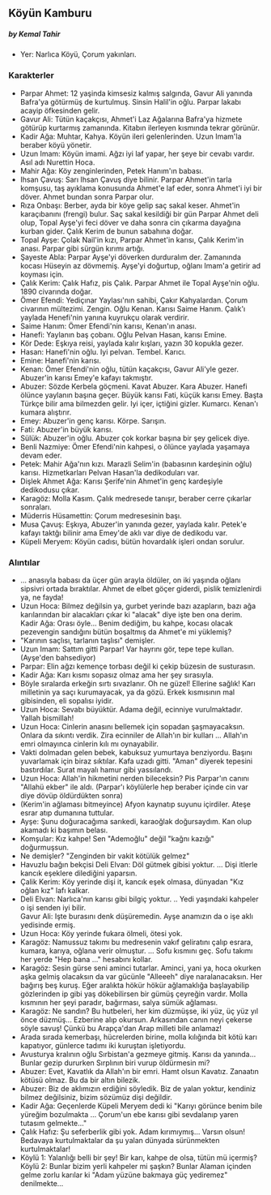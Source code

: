 ## Köyün Kamburu

##### by Kemal Tahir

* Yer: Narlıca Köyü, Çorum yakınları.

### Karakterler

* Parpar Ahmet: 12 yaşinda kimsesiz kalmış salgında, Gavur Ali yanında Bafra'ya götürmüş de kurtulmuş. Sinsin Halil'in oğlu. Parpar lakabı acayip öfkesinden gelir.
* Gavur Ali: Tütün kaçakçısı, Ahmet'i Laz Ağalarına Bafra'ya hizmete götürüp kurtarmış zamanında. Kitabın ilerleyen kısmında tekrar görünür.
* Kadir Ağa: Muhtar, Kahya. Köyün ileri gelenlerinden. Uzun Imam'la beraber köyü yönetir.
* Uzun Imam: Köyün imami. Ağzı iyi laf yapar, her şeye bir cevabı vardır. Asıl adı Nurettin Hoca.
* Mahir Ağa: Köy zenginlerinden, Petek Hanım'ın babası.
* Ihsan Çavuş: Sarı Ihsan Çavuş diye bilinir. Parpar Ahmet'in tarla komşusu, taş ayıklama konusunda Ahmet'e laf eder, sonra Ahmet'i iyi bir döver. Ahmet bundan sonra Parpar olur.
* Rıza Onbaşı: Berber, ayda bir köye gelip saç sakal keser. Ahmet'in karaçıbanını (frengi) bulur. Saç sakal kesildiği bir gün Parpar Ahmet deli olup, Topal Ayşe'yi feci döver ve daha sonra cin çıkarma dayağına kurban gider. Çalık Kerim de bunun sabahına doğar.
* Topal Ayşe: Çolak Nail'in kızı, Parpar Ahmet'in karısı, Çalık Kerim'in anası. Parpar gibi sürgün kırımı artığı.
* Şayeste Abla: Parpar Ayşe'yi döverken durduralım der. Zamanında kocası Hüseyin az dövmemiş. Ayşe'yi doğurtup, oğlanı Imam'a getirir ad koyması için.
* Çalık Kerim: Çalık Hafız, pis Çalık. Parpar Ahmet ile Topal Ayşe'nin oğlu. 1890 civarında doğar.
* Ömer Efendi: Yediçınar Yaylası'nın sahibi, Çakır Kahyalardan. Çorum civarının mültezimi. Zengin. Oğlu Kenan. Karısı Saime Hanım. Çalık'ı yaylada Henefi'nin yanına kuyrukçu olarak verdirir.
* Saime Hanım: Ömer Efendi'nin karısı, Kenan'ın anası.
* Hanefi: Yaylanın baş çobanı. Oğlu Pelvan Hasan, karısı Emine.
* Kör Dede: Eşkıya reisi, yaylada kalır kışları, yazın 30 kopukla gezer.
* Hasan: Hanefi'nin oğlu. Iyi pelvan. Tembel. Karıcı.
* Emine: Hanefi'nin karısı.
* Kenan: Ömer Efendi'nin oğlu, tütün kaçakçısı, Gavur Ali'yle gezer. Abuzer'in karısı Emey'e kafayı takmıştır.
* Abuzer: Sözde Kerbela göçmeni. Kavat Abuzer. Kara Abuzer. Hanefi ölünce yaylanın başına geçer. Büyük karısı Fati, küçük karısı Emey. Başta Türkçe bilir ama bilmezden gelir. Iyi içer, içtiğini gizler. Kumarcı. Kenan'ı kumara alıştırır.
* Emey: Abuzer'in genç karısı. Körpe. Sarışın.
* Fati: Abuzer'in büyük karısı.
* Sülük: Abuzer'in oğlu. Abuzer çok korkar başına bir şey gelicek diye.
* Benli Nazmiye: Ömer Efendi'nin kahpesi, o ölünce yaylada yaşamaya devam eder.
* Petek: Mahir Ağa'nın kızı. Marazli Selim'in (babasının kardeşinin oğlu) karısı. Hizmetkarları Pelvan Hasan'la dedikoduları var.
* Dişlek Ahmet Ağa: Karısı Şerife'nin Ahmet'in genç kardeşiyle dedikodusu çıkar.
* Karagöz: Molla Kasım. Çalık medresede tanışır, beraber cerre çıkarlar sonraları.
* Müderris Hüsamettin: Çorum medresesinin başı.
* Musa Çavuş: Eşkıya, Abuzer'in yanında gezer, yaylada kalır. Petek'e kafayı taktğı bilinir ama Emey'de aklı var diye de dedikodu var.
* Küpeli Meryem: Köyün cadısı, bütün hovardalık işleri ondan sorulur.

### Alıntılar

* ... anasıyla babası da üçer gün arayla öldüler, on iki yaşında oğlanı sipsivri ortada bıraktılar. Ahmet de elbet göçer giderdi, pislik temizlenirdi ya, ne fayda!
* Uzun Hoca: Bilmez değilsin ya, gurbet yerinde bazı azapların, bazı ağa karılarından bir alacakları çıkar ki "alacak" diye işte ben ona derim.  
Kadir Ağa: Orası öyle... Benim dediğim, bu kahpe, kocası olacak pezevengin sandığını bütün boşaltmış da Ahmet'e mi yüklemiş?
* "Karının saçlısı, tarlanın taşlısı" demişler.
* Uzun Imam: Sattım gitti Parpar! Var hayrını gör, tepe tepe kullan. (Ayşe'den bahsediyor)
* Parpar: Elin ağzı kemençe torbası değil ki çekip büzesin de susturasın.
* Kadir Ağa: Karı kısmı sopasız olmaz ama her şey sırasıyla.
* Böyle sıralarda erkeğin sırtı sıvazlanır. Oh ne güzel! Ellerine sağlık! Karı milletinin ya saçı kurumayacak, ya da gözü. Erkek kısmısının mal gibisinden, eli sopalısı iyidir.
* Uzun Hoca: Sevabı büyüktür. Adama değil, ecinniye vurulmaktadır. Yallah bismillah!
* Uzun Hoca: Cinlerin anasını bellemek için sopadan şaşmayacaksın. Onlara da sıkıntı verdik. Zira ecinniler de Allah'ın bir kulları ... Allah'ın emri olmayınca cinlerin kılı mı oynayabilir.
* Vakti dolmadan gelen bebek, kabuksuz yumurtaya benziyordu. Başını yuvarlamak için biraz sıktılar. Kafa uzadı gitti. "Aman" diyerek tepesini bastırdılar. Surat mayalı hamur gibi yassılandı.
* Uzun Hoca: Allah'in hikmetini nerden bileceksin? Pis Parpar'ın canını "Allahü ekber" ile aldı. (Parpar'ı köylülerle hep beraber içinde cin var diye dövüp öldürdükten sonra)
* (Kerim'in ağlaması bitmeyince) Afyon kaynatıp suyunu içirdiler. Ateşe esrar atıp dumanına tuttular.
* Ayşe: Şunu doğuracağıma sarıkedi, karaoğlak doğursaydım. Kan olup akamadı ki başımın belası.
* Komşular: Kız kahpe! Sen "Ademoğlu" değil "kağnı kazığı" doğurmuşsun.
* Ne demişler? "Zenginden bir vakit kötülük gelmez"
* Havuzlu bağın bekçisi Deli Elvan: Döl gütmek gibisi yoktur. ... Dişi itlerle kancık eşeklere dilediğini yaparsın.
* Çalik Kerim: Köy yerinde dişi it, kancık eşek olmasa, dünyadan "Kız oğlan kız" lafı kalkar.
* Deli Elvan: Narlıca'nın karısı gibi bilgiç yoktur. .. Yedi yaşındaki kahpeler o işi senden iyi bilir.  
Gavur Ali: Işte burasını denk düşüremedin. Ayşe anamızın da o işe aklı yedisinde ermiş.
* Uzun Hoca: Köy yerinde fukara ölmeli, ötesi yok.
* Karagöz: Namussuz takımı bu medresenin vakıf geliratını çalıp esrara, kumara, karıya, oğlana verir olmuştur. ... Sofu kısmını geç. Sofu takımı her yerde "Hep bana ..." hesabını kollar.
* Karagöz: Sesin gürse seni aminci tutarlar. Aminci, yani ya, hoca okurken aşka gelmiş olacaksın da var gücünle "Alleeeh" diye naralanacaksın. Her bağırış beş kuruş. Eğer aralıkta hökür hökür ağlamaklığa başlayabilip gözlerinden ip gibi yaş dökebilirsen bir gümüş çeyreğin vardır. Molla kısmının her şeyi paradır, bağırması, salya sümük ağlaması.
* Karagöz: Ne sandın? Bu hutbeleri, her kim düzmüşse, iki yüz, üç yüz yıl önce düzmüş... Ezberine alıp okursun. Arkasından canın neyi çekerse söyle savuş! Çünkü bu Arapça'dan Arap milleti bile anlamaz!
* Arada sırada kemerbaşı, hücrelerden birine, molla kılığında bit kötü karı kapatıyor, günlerce tadımı iki kuruştan işletiyordu.
* Avusturya kralının oğlu Sırbistan'a gezmeye gitmiş. Karısı da yanında... Bunlar gezip dururken Sırplının biri vurup öldürmesin mi?
* Abuzer: Evet, Kavatlık da Allah'ın bir emri. Hamt olsun Kavatız. Zanaatın kötüsü olmaz. Bu da bir altın bilezik.
* Abuzer: Biz de aklımızın erdiğini söyledik. Biz de yalan yoktur, kendiniz bilmez değilsiniz, bizim sözümüz dişi değildir.
* Kadir Ağa: Geçenlerde Küpeli Meryem dedi ki "Karıyı görünce benim bile yüreğim bozulmakta ... Çorum'un ebe karısı gibi sevdalanıp yaren tutasım gelmekte..."
* Çalık Hafız: Şu seferberlik gibi yok. Adam kırımıymış... Varsın olsun! Bedavaya kurtulmaktalar da şu yalan dünyada sürünmekten kurtulmaktalar!
* Köylü 1:
Yalanlığı belli bir şey! Bir karı, kahpe de olsa, tütün mü içermiş?  
Köylü 2: Bunlar bizim yerli kahpeler mi şaşkın? Bunlar Alaman içinden gelme zorlu karılar ki "Adam yüzüne bakmaya güç yediremez" denilmekte...